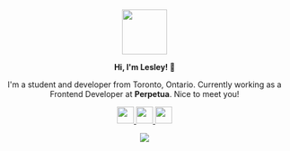 <div align="center">
  <br>
  <br>
  <a href="https://lesleyhou.com/">
    <img width="80" src="https://github.com/lesley-hou/lesley-hou/assets/77306433/c7df02b8-d04b-4a7e-8724-383f5f7886e1" />
  </a>
  <br>
  <p><b>Hi, I'm Lesley! 🤍</b></p>
  <p>I'm a student and developer from Toronto, Ontario. Currently working as a Frontend Developer at <b>Perpetua</b>. Nice to meet you!</p>
    <p>
    <a href="mailto:lesleyhou28@gmail.com">
      <img height="30" src="https://github.com/lesley-hou/lesley-hou/assets/77306433/eb37898d-2620-43c4-a822-0c1701a718e2" />
    </a>
    <a href="https://www.linkedin.com/in/lesleyhou/">
      <img height="30" src="https://github.com/lesley-hou/lesley-hou/assets/77306433/f3f1fd71-0699-4bfd-b544-acab8e055c2b" />
    </a>
    <a href="https://open.spotify.com/user/lesleyhouu?si=e8528288042b49d6">
      <img height="30" src="https://github.com/lesley-hou/lesley-hou/assets/77306433/beb04ecd-3270-43ce-9a15-f4ae6e4d32c2" />
    </a>
  </p>
  <p>
      <img src="https://github-readme-streak-stats.herokuapp.com/?user=lesley-hou&theme=graywhite&hide_border=false" />
  </p>
  <br>
  <br>
</div>

